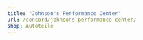```yaml
---
title: "Johnson's Performance Center"
url: /concord/johnsons-performance-center/
shop: Autoteile
---
```

